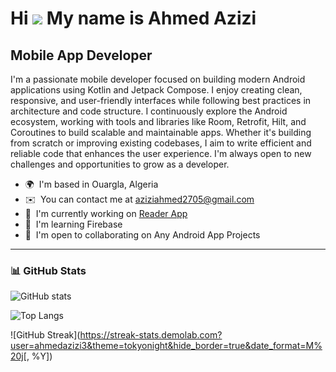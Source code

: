 Hi ![](https://user-images.githubusercontent.com/18350557/176309783-0785949b-9127-417c-8b55-ab5a4333674e.gif) My name is Ahmed Azizi
===================================================================================================================================

Mobile App Developer
--------------------

I'm a passionate mobile developer focused on building modern Android applications using Kotlin and Jetpack Compose. I enjoy creating clean, responsive, and user-friendly interfaces while following best practices in architecture and code structure. I continuously explore the Android ecosystem, working with tools and libraries like Room, Retrofit, Hilt, and Coroutines to build scalable and maintainable apps. Whether it's building from scratch or improving existing codebases, I aim to write efficient and reliable code that enhances the user experience. I'm always open to new challenges and opportunities to grow as a developer.

* 🌍  I'm based in Ouargla, Algeria  
* ✉️  You can contact me at [aziziahmed2705@gmail.com](mailto:aziziahmed2705@gmail.com)  
* 🚀  I'm currently working on [Reader App](http://github.com/ahmedazizi3/ReaderApp)  
* 🧠  I'm learning Firebase  
* 🤝  I'm open to collaborating on Any Android App Projects  

---

### 📊 GitHub Stats

![GitHub stats](https://github-readme-stats.vercel.app/api?username=ahmedazizi3&show_icons=true&theme=radical)

![Top Langs](https://github-readme-stats.vercel.app/api/top-langs/?username=ahmedazizi3&layout=compact&theme=radical)

![GitHub Streak](https://streak-stats.demolab.com?user=ahmedazizi3&theme=tokyonight&hide_border=true&date_format=M%20j[, %Y])

